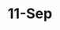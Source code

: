 ---
pid: mp33
title: 11-Sep
location_transcription: Delaware Ave
coordinates: "[-75.140796885428, 39.951537838308]"
zipcode: '19148'
gen_neighborhood: South Philadelphia
neighborhood: Whitman,Pennsport,South Philadelphia
outside_phl: 
age: '59'
age_range: 50-59
instagram: 
image_file_name: mp_33.jpg
proposal_transcription: 911 should have one so people can veiw the people who lost
  love one
topic: History
topic_summary: '0'
type: Memorial
keywords_other: 
credit: Anita
image_labels: 
twitter: 
facebook: 
permalink: "/monuments/mp33/"
layout: item-page
---